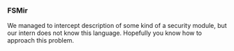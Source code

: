 ### FSMir

We managed to intercept description of some kind of a security module, but our intern does not know this language. Hopefully you know how to approach this problem.

